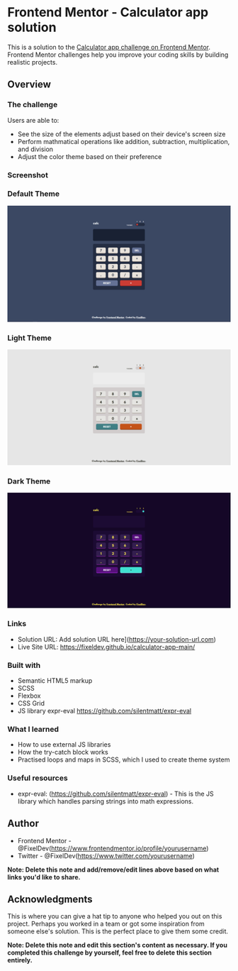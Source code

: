 # Frontend Mentor - Calculator app solution

This is a solution to the [Calculator app challenge on Frontend Mentor](https://www.frontendmentor.io/challenges/calculator-app-9lteq5N29). Frontend Mentor challenges help you improve your coding skills by building realistic projects. 

## Overview

### The challenge

Users are able to:

- See the size of the elements adjust based on their device's screen size
- Perform mathmatical operations like addition, subtraction, multiplication, and division
- Adjust the color theme based on their preference

### Screenshot


### Default Theme
![](./default-theme.png)

### Light Theme
![](./light-theme.png)

### Dark Theme
![](./dark-theme.png)



### Links

- Solution URL: Add solution URL here](https://your-solution-url.com)
- Live Site URL: https://fixeldev.github.io/calculator-app-main/

### Built with

- Semantic HTML5 markup
- SCSS
- Flexbox
- CSS Grid
- JS library expr-eval https://github.com/silentmatt/expr-eval

### What I learned

- How to use external JS libraries
- How the try-catch block works
- Practised loops and maps in SCSS, which I used to create theme system

### Useful resources

- expr-eval: (https://github.com/silentmatt/expr-eval) - This is the JS library which handles parsing strings into math expressions.

## Author

- Frontend Mentor - @FixelDev(https://www.frontendmentor.io/profile/yourusername)
- Twitter - @FixelDev(https://www.twitter.com/yourusername)

**Note: Delete this note and add/remove/edit lines above based on what links you'd like to share.**

## Acknowledgments

This is where you can give a hat tip to anyone who helped you out on this project. Perhaps you worked in a team or got some inspiration from someone else's solution. This is the perfect place to give them some credit.

**Note: Delete this note and edit this section's content as necessary. If you completed this challenge by yourself, feel free to delete this section entirely.**
